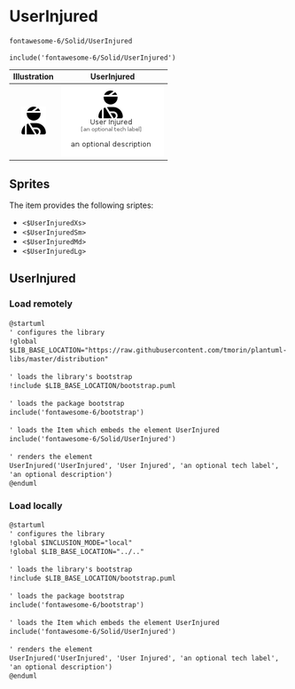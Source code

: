 # UserInjured


```text
fontawesome-6/Solid/UserInjured
```

```text
include('fontawesome-6/Solid/UserInjured')
```



| Illustration | UserInjured |
| :---: | :---: |
| ![illustration for Illustration](../../fontawesome-6/Solid/UserInjured.png) | ![illustration for UserInjured](../../fontawesome-6/Solid/UserInjured.Local.png) |



## Sprites
The item provides the following sriptes:

- `<$UserInjuredXs>`
- `<$UserInjuredSm>`
- `<$UserInjuredMd>`
- `<$UserInjuredLg>`





## UserInjured

### Load remotely
```plantuml
@startuml
' configures the library
!global $LIB_BASE_LOCATION="https://raw.githubusercontent.com/tmorin/plantuml-libs/master/distribution"

' loads the library's bootstrap
!include $LIB_BASE_LOCATION/bootstrap.puml

' loads the package bootstrap
include('fontawesome-6/bootstrap')

' loads the Item which embeds the element UserInjured
include('fontawesome-6/Solid/UserInjured')

' renders the element
UserInjured('UserInjured', 'User Injured', 'an optional tech label', 'an optional description')
@enduml
```

### Load locally
```plantuml
@startuml
' configures the library
!global $INCLUSION_MODE="local"
!global $LIB_BASE_LOCATION="../.."

' loads the library's bootstrap
!include $LIB_BASE_LOCATION/bootstrap.puml

' loads the package bootstrap
include('fontawesome-6/bootstrap')

' loads the Item which embeds the element UserInjured
include('fontawesome-6/Solid/UserInjured')

' renders the element
UserInjured('UserInjured', 'User Injured', 'an optional tech label', 'an optional description')
@enduml
```

